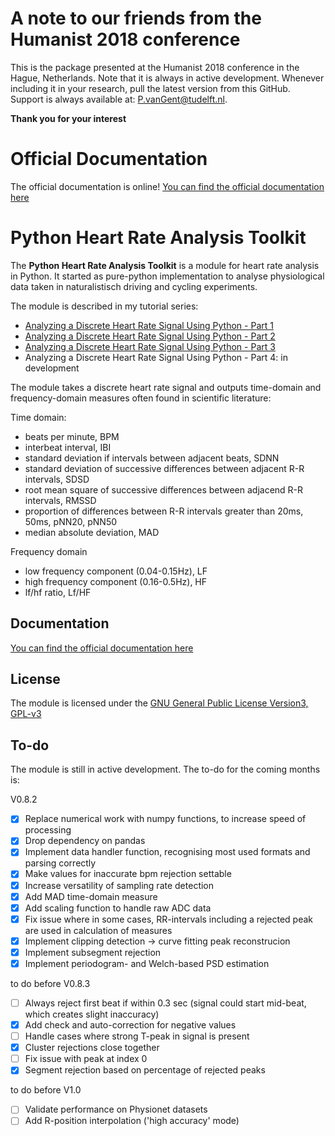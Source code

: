 # A note to our friends from the Humanist 2018 conference

This is the package presented at the Humanist 2018 conference in the Hague, Netherlands. Note that it is always in active development. Whenever including it in your research, pull the latest version from this GitHub. Support is always available at: P.vanGent@tudelft.nl.

**Thank you for your interest**

# Official Documentation

The official documentation is online! [You can find the official documentation here](https://python-heart-rate-analysis-toolkit.readthedocs.io)

# Python Heart Rate Analysis Toolkit

The **Python Heart Rate Analysis Toolkit** is a module for heart rate analysis in Python. It started as pure-python implementation to analyse physiological data taken in naturalistisch driving and cycling experiments.



The module is described in my tutorial series:

* [Analyzing a Discrete Heart Rate Signal Using Python - Part 1](http://www.paulvangent.com/2016/03/15/analyzing-a-discrete-heart-rate-signal-using-python-part-1/)
* [Analyzing a Discrete Heart Rate Signal Using Python - Part 2](http://www.paulvangent.com/2016/03/21/analyzing-a-discrete-heart-rate-signal-using-python-part-2/)
* [Analyzing a Discrete Heart Rate Signal Using Python - Part 3](http://www.paulvangent.com/2016/03/30/analyzing-a-discrete-heart-rate-signal-using-python-part-3/)
* Analyzing a Discrete Heart Rate Signal Using Python - Part 4: in development


The module takes a discrete heart rate signal and outputs time-domain and frequency-domain measures often found in scientific literature:


Time domain:
* beats per minute, BPM
* interbeat interval, IBI
* standard deviation  if intervals between adjacent beats, SDNN
* standard deviation of successive differences between adjacent R-R intervals, SDSD
* root mean square of successive differences between adjacend R-R intervals, RMSSD
* proportion of differences between R-R intervals greater than 20ms, 50ms, pNN20, pNN50
* median absolute deviation, MAD


Frequency domain
* low frequency component (0.04-0.15Hz), LF
* high frequency component (0.16-0.5Hz), HF
* lf/hf ratio, Lf/HF

## Documentation

[You can find the official documentation here](https://python-heart-rate-analysis-toolkit.readthedocs.io)

## License
The module is licensed under the [GNU General Public License Version3, GPL-v3](https://opensource.org/licenses/GPL-3.0)

## To-do

The module is still in active development. The to-do for the coming months is:

V0.8.2
- [X] Replace numerical work with numpy functions, to increase speed of processing
- [X] Drop dependency on pandas
- [X] Implement data handler function, recognising most used formats and parsing correctly
- [X] Make values for inaccurate bpm rejection settable
- [X] Increase versatility of sampling rate detection
- [X] Add MAD time-domain measure
- [X] Add scaling function to handle raw ADC data
- [X] Fix issue where in some cases, RR-intervals including a rejected peak are used in calculation of measures
- [X] Implement clipping detection -> curve fitting peak reconstrucion
- [X] Implement subsegment rejection
- [X] Implement periodogram- and Welch-based PSD estimation

to do before V0.8.3
- [ ] Always reject first beat if within 0.3 sec (signal could start mid-beat, which creates slight inaccuracy)
- [X] Add check and auto-correction for negative values
- [ ] Handle cases where strong T-peak in signal is present
- [X] Cluster rejections close together
- [ ] Fix issue with peak at index 0
- [X] Segment rejection based on percentage of rejected peaks

to do before V1.0
- [ ] Validate performance on Physionet datasets
- [ ] Add R-position interpolation ('high accuracy' mode)